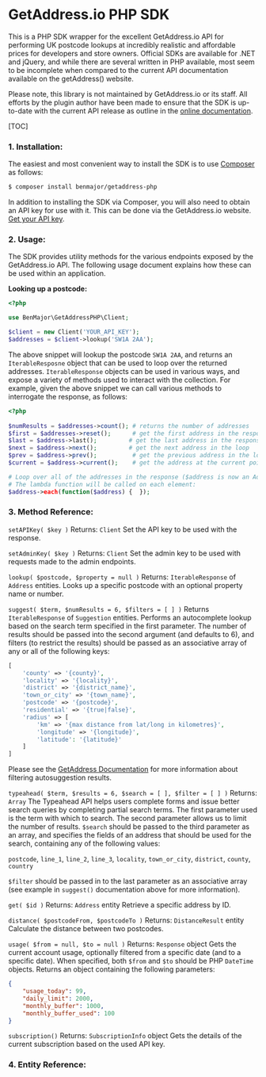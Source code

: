 # GetAddress.io PHP SDK

This is a PHP SDK wrapper for the excellent GetAddress.io API for performing UK postcode lookups at incredibly realistic and affordable prices for developers and store owners. Official SDKs are available for .NET and jQuery, and while there are several written in PHP available, most seem to be incomplete when compared to the current API documentation available on the getAddress() website.

Please note, this library is not maintained by GetAddress.io or its staff. All efforts by the plugin author have been made to ensure that the SDK is up-to-date with the current API release as outline in the [online documentation](https://getaddress.io/Documentation).

[TOC]

### 1. Installation:

The easiest and most convenient way to install the SDK is to use [Composer](https://getcomposer.org/) as follows:

```bash
$ composer install benmajor/getaddress-php
```

In addition to installing the SDK via Composer, you will also need to obtain an API key for use with it. This can be done via the GetAddress.io website. [Get your API key](https://getaddress.io/).

### 2. Usage:

The SDK provides utility methods for the various endpoints exposed by the GetAddress.io API. The following usage document explains how these can be used within an application. 

**Looking up a postcode:**

```php
<?php

use BenMajor\GetAddressPHP\Client;

$client = new Client('YOUR_API_KEY');
$addresses = $client->lookup('SW1A 2AA');
```

The above snippet will lookup the postcode `SW1A 2AA`, and returns an `IterableResposne` object that can be used to loop over the returned addresses. `IterableResponse` objects can be used in various ways, and expose a variety of methods used to interact with the collection. For example, given the above snippet we can call various methods to interrogate the response, as follows:

```php
<?php
    
$numResults = $addresses->count(); # returns the number of addresses
$first = $addresses->reset();      # get the first address in the response
$last = $address->last();		  # get the last address in the response
$next = $address->next();		  # get the next address in the loop
$prev = $address->prev();          # get the previous address in the loop
$current = $address->current();    # get the address at the current pointer position

# Loop over all of the addresses in the response ($address is now an Address object)
# The lambda function will be called on each element:
$address->each(function($address) {  });
```

### 3. Method Reference:

`setAPIKey( $key )`
Returns: `Client`
Set the API key to be used with the response.

`setAdminKey( $key )`
Returns: `Client`
Set the admin key to be used with requests made to the admin endpoints.

`lookup( $postcode, $property = null )`
Returns: `IterableResponse` of `Address` entities.
Looks up a specific postcode with an optional property name or number.

`suggest( $term, $numResults = 6, $filters = [ ] )`
Returns `IterableResponse` of `Suggestion` entities.
Performs an autocomplete lookup based on the search term specified in the first parameter. The number of results should be passed into the second argument (and defaults to 6), and filters (to restrict the results) should be passed as an associative array of any or all of the following keys:

```php
[
    'county' => '{county}',
    'locality' => '{locality}',
    'district' => '{district_name}',
    'town_or_city' => '{town_name}',
    'postcode' => '{postcode}',
    'residential' => '{true|false}',
    'radius' => [
        'km' => '{max distance from lat/long in kilometres}',
        'longitude' => '{longitude}',
        'latitude': '{latitude}'
    ]
]
```

Please see the [GetAddress Documentation](https://getaddress.io/Documentation) for more information about filtering autosuggestion results.

`typeahead( $term, $results = 6, $search = [ ], $filter = [ ] )`
Returns: `Array` 
The Typeahead API helps users complete forms and issue better search queries by completing partial search terms. The first parameter used is the term with which to search. The second parameter allows us to limit the number of results. `$search` should be passed to the third parameter as an array, and specifies the fields of an address that should be used for the search, containing any of the following values:

`postcode`, `line_1`, `line_2`, `line_3`, `locality`, `town_or_city`, `district`, `county`, `country`

`$filter` should be passed in to the last parameter as an associative array (see example in `suggest()` documentation above for more information).

`get( $id )`
Returns: `Address` entity
Retrieve a specific address by ID.

`distance( $postcodeFrom, $postcodeTo )`
Returns: `DistanceResult` entity
Calculate the distance between two postcodes.

`usage( $from = null, $to = null )`
Returns: `Response` object
Gets the current account usage, optionally filtered from a specific date (and to a specific date). When specified, both `$from` and `$to` should be PHP `DateTime` objects. Returns an object containing the following parameters:

```json
{
    "usage_today": 99,
    "daily_limit": 2000,
    "monthly_buffer": 1000,
    "monthly_buffer_used": 100
}
```

`subscription()`
Returns: `SubscriptionInfo` object
Gets the details of the current subscription based on the used API key.



### 4. Entity Reference:



